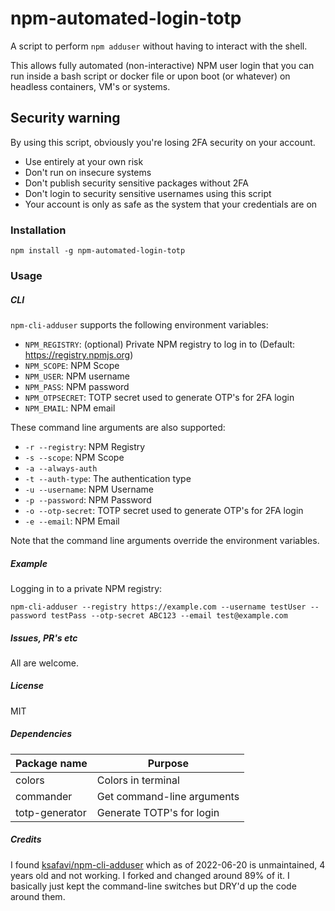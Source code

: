 # npm-automated-login-totp

A script to perform `npm adduser` without having to interact with the shell.

This allows fully automated (non-interactive) NPM user login that you can run inside a bash script or docker file or upon boot (or whatever) on headless containers, VM's or systems.

## Security warning
By using this script, obviously you're losing 2FA security on your account.

* Use entirely at your own risk
* Don't run on insecure systems
* Don't publish security sensitive packages without 2FA
* Don't login to security sensitive usernames using this script
* Your account is only as safe as the system that your credentials are on

### Installation

    npm install -g npm-automated-login-totp

### Usage

##### CLI

`npm-cli-adduser` supports the following environment variables:

- `NPM_REGISTRY`: (optional) Private NPM registry to log in to (Default: https://registry.npmjs.org)
- `NPM_SCOPE`: NPM Scope
- `NPM_USER`: NPM username
- `NPM_PASS`: NPM password
- `NPM_OTPSECRET`: TOTP secret used to generate OTP's for 2FA login
- `NPM_EMAIL`: NPM email

These command line arguments are also supported:

- `-r --registry`: NPM Registry
- `-s --scope`: NPM Scope
- `-a --always-auth`
- `-t --auth-type`: The authentication type
- `-u --username`: NPM Username
- `-p --password`: NPM Password
- `-o --otp-secret`: TOTP secret used to generate OTP's for 2FA login
- `-e --email`: NPM Email

Note that the command line arguments override the environment variables.

##### Example

Logging in to a private NPM registry:

```
npm-cli-adduser --registry https://example.com --username testUser --password testPass --otp-secret ABC123 --email test@example.com
```

##### Issues, PR's etc
All are welcome.

##### License
MIT

##### Dependencies
Package name   | Purpose
---            | ---
colors         | Colors in terminal
commander      | Get command-line arguments
totp-generator | Generate TOTP's for login

##### Credits
I found [ksafavi/npm-cli-adduser](https://github.com/ksafavi/npm-cli-adduser) which as of 2022-06-20 is unmaintained, 4 years old and not working. I forked and changed around 89% of it. I basically just kept the command-line switches but DRY'd up the code around them.
